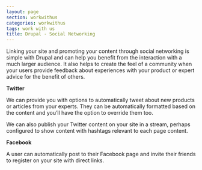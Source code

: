 ```yaml
---
layout: page
section: workwithus
categories: workwithus
tags: work with us
title: Drupal - Social Networking
---
```


Linking your site and promoting your content through social networking is simple with Drupal and can help you benefit from the interaction with a much larger audience. It also helps to create the feel of a community when your users provide feedback about experiences with your product or expert advice for the benefit of others.

**Twitter**

We can provide you with options to automatically tweet about new products or articles from your experts. They can be automatically formatted based on the content and you’ll have the option to override them too.

We can also publish your Twitter content on your site in a stream, perhaps configured to show content with hashtags relevant to each page content.

**Facebook**

A user can automatically post to their Facebook page and invite their friends to register on your site with direct links.
